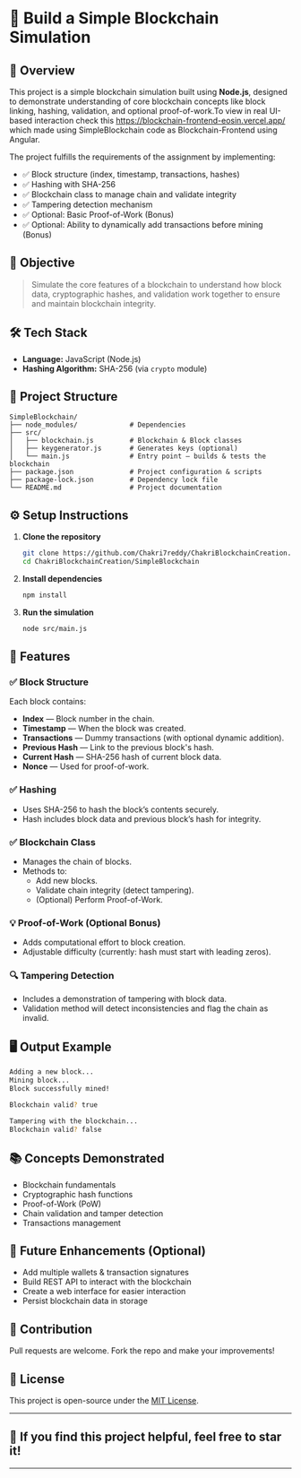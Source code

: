 
# 🚀 Build a Simple Blockchain Simulation

## 📖 Overview

This project is a simple blockchain simulation built using **Node.js**, designed to demonstrate understanding of core blockchain concepts like block linking, hashing, validation, and optional proof-of-work.To view in real UI-based interaction check this https://blockchain-frontend-eosin.vercel.app/   which made using SimpleBlockchain code as Blockchain-Frontend using Angular.

The project fulfills the requirements of the assignment by implementing:

- ✅ Block structure (index, timestamp, transactions, hashes)
- ✅ Hashing with SHA-256
- ✅ Blockchain class to manage chain and validate integrity
- ✅ Tampering detection mechanism
- ✅ Optional: Basic Proof-of-Work (Bonus)
- ✅ Optional: Ability to dynamically add transactions before mining (Bonus)

## 🎯 Objective

> Simulate the core features of a blockchain to understand how block data, cryptographic hashes, and validation work together to ensure and maintain blockchain integrity.

## 🛠️ Tech Stack

- **Language:** JavaScript (Node.js)
- **Hashing Algorithm:** SHA-256 (via `crypto` module)

## 📂 Project Structure

```
SimpleBlockchain/
├── node_modules/             # Dependencies
├── src/
│   ├── blockchain.js         # Blockchain & Block classes
│   ├── keygenerator.js       # Generates keys (optional)
│   └── main.js               # Entry point — builds & tests the blockchain
├── package.json              # Project configuration & scripts
├── package-lock.json         # Dependency lock file
└── README.md                 # Project documentation
```

## ⚙️ Setup Instructions

1. **Clone the repository**
   ```bash
   git clone https://github.com/Chakri7reddy/ChakriBlockchainCreation.git
   cd ChakriBlockchainCreation/SimpleBlockchain
   ```

2. **Install dependencies**
   ```bash
   npm install
   ```

3. **Run the simulation**
   ```bash
   node src/main.js
   ```

## 🧩 Features

### ✅ Block Structure
Each block contains:
- **Index** — Block number in the chain.
- **Timestamp** — When the block was created.
- **Transactions** — Dummy transactions (with optional dynamic addition).
- **Previous Hash** — Link to the previous block's hash.
- **Current Hash** — SHA-256 hash of current block data.
- **Nonce** — Used for proof-of-work.

### ✅ Hashing
- Uses SHA-256 to hash the block’s contents securely.
- Hash includes block data and previous block’s hash for integrity.

### ✅ Blockchain Class
- Manages the chain of blocks.
- Methods to:
  - Add new blocks.
  - Validate chain integrity (detect tampering).
  - (Optional) Perform Proof-of-Work.

### 💡 Proof-of-Work (Optional Bonus)
- Adds computational effort to block creation.
- Adjustable difficulty (currently: hash must start with leading zeros).

### 🔍 Tampering Detection
- Includes a demonstration of tampering with block data.
- Validation method will detect inconsistencies and flag the chain as invalid.

## 🖥️ Output Example

```bash
Adding a new block...
Mining block...
Block successfully mined!

Blockchain valid? true

Tampering with the blockchain...
Blockchain valid? false
```

## 📚 Concepts Demonstrated

- Blockchain fundamentals
- Cryptographic hash functions
- Proof-of-Work (PoW)
- Chain validation and tamper detection
- Transactions management

## 🧩 Future Enhancements (Optional)
- Add multiple wallets & transaction signatures
- Build REST API to interact with the blockchain
- Create a web interface for easier interaction
- Persist blockchain data in storage

## 🤝 Contribution

Pull requests are welcome. Fork the repo and make your improvements!

## 📄 License

This project is open-source under the [MIT License](LICENSE).


---

## 🌟 If you find this project helpful, feel free to star it!

---
